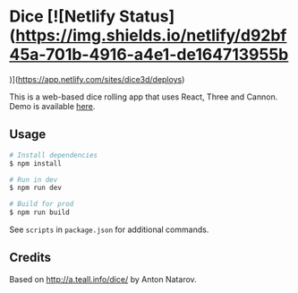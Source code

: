 # Dice [![Netlify Status](https://img.shields.io/netlify/d92bf45a-701b-4916-a4e1-de164713955b
)](https://app.netlify.com/sites/dice3d/deploys)

This is a web-based dice rolling app that uses React, Three and Cannon. Demo is available [here](http://dice.andr.mu).

## Usage

```sh
# Install dependencies
$ npm install

# Run in dev
$ npm run dev

# Build for prod
$ npm run build
```

See `scripts` in `package.json` for additional commands.

## Credits

Based on http://a.teall.info/dice/ by Anton Natarov.
